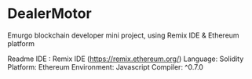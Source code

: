 # DealerMotor
Emurgo blockchain developer mini project, using Remix IDE &amp; Ethereum platform

Readme
IDE : Remix IDE (https://remix.ethereum.org/)
Language: Solidity
Platform: Ethereum
Environment:  Javascript
Compiler: ^0.7.0
